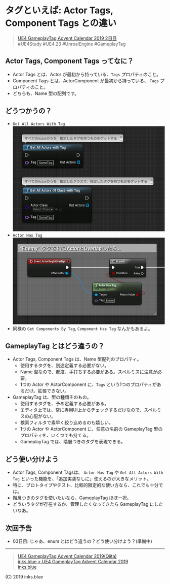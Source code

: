 # タグといえば: Actor Tags, Component Tags との違い

> [UE4 GameplayTag Advent Calendar 2019 2日目](https://qiita.com/advent-calendar/2019/ue4-gameplaytag)  
>#UE4Study #UE4.23 #UnrealEngine #GameplayTag

## Actor Tags, Component Tags ってなに？

* Actor Tags とは、Actor が最初から持っている、`Tags` プロパティのこと。
* Component Tags とは、ActorComponent が最初から持っている、 `Tags` プロパティのこと。
* どちらも、Name 型の配列です。

## どうつかうの？

* `Get All Actors With Tag`  
![GetAllActorsWithTag](./Images/Day02_GetAllActorsWithTag.png)
* `Actor Has Tag`  
![ActorHasTag](./Images/Day02_ActorHasTag.png)
* 同様の `Get Components By Tag`, `Component Has Tag` なんかもあるよ。

## GameplayTag とはどう違うの？

* Actor Tags, Component Tags は、Name 型配列のプロパティ。
    * 使用するタグを、別途定義する必要がない。
    * Name 型なので、都度、手打ちする必要がある。スペルミスに注意が必要。
    * 1つの Actor や ActorComponent に、`Tags` という1つのプロパティがあるだけ。拡張できない。
* GameplayTag は、型の種類そのもの。
    * 使用するタグを、予め定義する必要がある。
    * エディタ上では、常に専用UI上からチェックするだけなので、スペルミスの心配がない。
    * 検索フィルタで素早く絞り込めるのも嬉しい。
    * 1つの Actor や ActorComponent に、任意の名前の GameplayTag 型のプロパティを、いくつでも持てる。
    * GameplayTag では、階層つきのタグを表現できる。

## どう使い分けよう

* Actor Tags, Component Tagsは、 `Actor Has Tag` や `Get All Actors With Tag` といった機能を、「追加実装なしに」使えるのが大きなメリット。
* 特に、プロトタイプやテスト、比較的限定的な使い方なら、これでも十分では。
* 階層つきのタグを使いたいなら、GameplayTag ほぼ一択。
* どういうタグが存在するか、管理したくなってきたら GameplayTag にしたいなあ。

## 次回予告

* 03日目: じゃあ、enum とはどう違うの？どう使い分けよう？(準備中)

---

> [UE4 GameplayTag Advent Calendar 2019(Qiita)](https://qiita.com/advent-calendar/2019/ue4-gameplaytag)  
> [inks.blue > UE4 GameplayTag Advent Calendar 2019](./Index.md)  
> [inks.blue](../../)

(C) 2019 inks.blue
